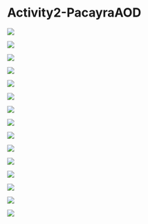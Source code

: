 # Activity2-PacayraAOD

![](1.PNG)

![](2.PNG)

![](3.PNG)

![](4.PNG)

![](5.PNG)

![](6.PNG)

![](6A.PNG)

![](6B.PNG)

![](7.PNG)

![](8.PNG)

![](9.PNG)

![](10.PNG)

![](10A.PNG)

![](13.PNG)

![](14.PNG)
